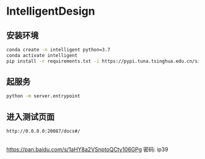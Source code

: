 # IntelligentDesign

## 安装环境
```bash
conda create -n intelligent python=3.7
conda activate intelligent
pip install -r requirements.txt -i https://pypi.tuna.tsinghua.edu.cn/simple
```

## 起服务
```bash
python -m server.entrypoint
```

## 进入测试页面
```bash
http://0.0.0.0:20087/docs#/
```

##
https://pan.baidu.com/s/1aHY8a2VSnptoQCty106GPg  密码: ip39